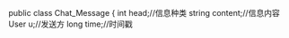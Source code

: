  public class Chat_Message
        {
            int head;//信息种类
            string content;//信息内容
            User u;//发送方
            long time;//时间戳